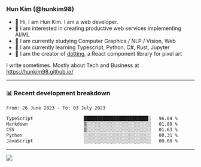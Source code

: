 ### Hun Kim (@hunkim98)

- 👋 Hi, I am Hun Kim. I am a web developer. 
- 🤔 I am interested in creating productive web services implementing AI/ML
- 🔭 I am currently studying Computer Graphics / NLP / Vision, Web 
- 🌱 I am currently learning Typescript, Python, C#, Rust, Jupyter
- 🎨 I am the creator of [dotting](hunkim98.github.io/dotting), a React component library for pixel art

I write sometimes. Mostly about Tech and Business at https://hunkim98.github.io/

---
### 📊 Recent development breakdown
<!--START_SECTION:waka-->

```txt
From: 26 June 2023 - To: 03 July 2023

TypeScript                   ████████████████████████░   96.04 %
Markdown                     ▒░░░░░░░░░░░░░░░░░░░░░░░░   01.89 %
CSS                          ▒░░░░░░░░░░░░░░░░░░░░░░░░   01.63 %
Python                       ░░░░░░░░░░░░░░░░░░░░░░░░░   00.31 %
JavaScript                   ░░░░░░░░░░░░░░░░░░░░░░░░░   00.08 %
```

<!--END_SECTION:waka-->
---

<!-- <div align='center'> -->
  <img align="center" src="https://github-readme-stats.vercel.app/api?username=hunkim98&theme=dark&show_icons=true"/>
<!-- </div> -->
<!--
**hunkim98/hunkim98** is a ✨ _special_ ✨ repository because its `README.md` (this file) appears on your GitHub profile.

Here are some ideas to get you started:

- 🔭 I’m currently working on ...
- 🌱 I’m currently learning ...
- 👯 I’m looking to collaborate on ...
- 🤔 I’m looking for help with ...
- 💬 Ask me about ...
- 📫 How to reach me: ...
- 😄 Pronouns: ...
- ⚡ Fun fact: ...
-->
